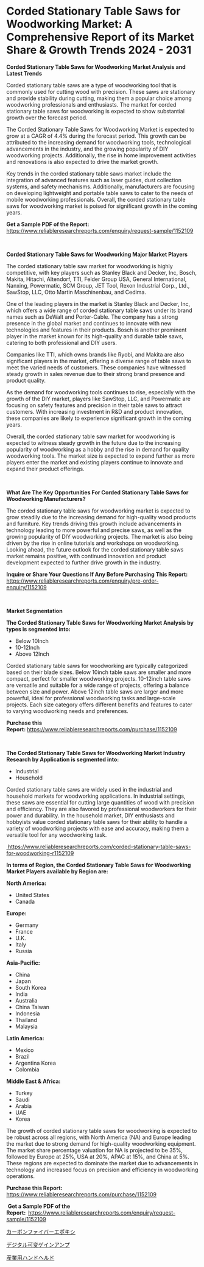 <p><h1>Corded Stationary Table Saws for Woodworking Market: A Comprehensive Report of its Market Share & Growth Trends 2024 - 2031</h1></p><p><strong>Corded Stationary Table Saws for Woodworking Market Analysis and Latest Trends</strong></p>
<p><p>Corded stationary table saws are a type of woodworking tool that is commonly used for cutting wood with precision. These saws are stationary and provide stability during cutting, making them a popular choice among woodworking professionals and enthusiasts. The market for corded stationary table saws for woodworking is expected to show substantial growth over the forecast period.</p><p>The Corded Stationary Table Saws for Woodworking Market is expected to grow at a CAGR of 4.4% during the forecast period. This growth can be attributed to the increasing demand for woodworking tools, technological advancements in the industry, and the growing popularity of DIY woodworking projects. Additionally, the rise in home improvement activities and renovations is also expected to drive the market growth.</p><p>Key trends in the corded stationary table saws market include the integration of advanced features such as laser guides, dust collection systems, and safety mechanisms. Additionally, manufacturers are focusing on developing lightweight and portable table saws to cater to the needs of mobile woodworking professionals. Overall, the corded stationary table saws for woodworking market is poised for significant growth in the coming years.</p></p>
<p><strong>Get a Sample PDF of the Report:&nbsp;</strong> <a href="https://www.reliableresearchreports.com/enquiry/request-sample/1152109">https://www.reliableresearchreports.com/enquiry/request-sample/1152109</a></p>
<p>&nbsp;</p>
<p><strong>Corded Stationary Table Saws for Woodworking Major Market Players</strong></p>
<p><p>The corded stationary table saw market for woodworking is highly competitive, with key players such as Stanley Black and Decker, Inc, Bosch, Makita, Hitachi, Altendorf, TTI, Felder Group USA, General International, Nanxing, Powermatic, SCM Group, JET Tool, Rexon Industrial Corp., Ltd., SawStop, LLC, Otto Martin Maschinenbau, and Cedima.</p><p>One of the leading players in the market is Stanley Black and Decker, Inc, which offers a wide range of corded stationary table saws under its brand names such as DeWalt and Porter-Cable. The company has a strong presence in the global market and continues to innovate with new technologies and features in their products. Bosch is another prominent player in the market known for its high-quality and durable table saws, catering to both professional and DIY users.</p><p>Companies like TTI, which owns brands like Ryobi, and Makita are also significant players in the market, offering a diverse range of table saws to meet the varied needs of customers. These companies have witnessed steady growth in sales revenue due to their strong brand presence and product quality.</p><p>As the demand for woodworking tools continues to rise, especially with the growth of the DIY market, players like SawStop, LLC, and Powermatic are focusing on safety features and precision in their table saws to attract customers. With increasing investment in R&D and product innovation, these companies are likely to experience significant growth in the coming years.</p><p>Overall, the corded stationary table saw market for woodworking is expected to witness steady growth in the future due to the increasing popularity of woodworking as a hobby and the rise in demand for quality woodworking tools. The market size is expected to expand further as more players enter the market and existing players continue to innovate and expand their product offerings.</p></p>
<p>&nbsp;</p>
<p><strong>What Are The Key Opportunities For Corded Stationary Table Saws for Woodworking Manufacturers?</strong></p>
<p><p>The corded stationary table saws for woodworking market is expected to grow steadily due to the increasing demand for high-quality wood products and furniture. Key trends driving this growth include advancements in technology leading to more powerful and precise saws, as well as the growing popularity of DIY woodworking projects. The market is also being driven by the rise in online tutorials and workshops on woodworking. Looking ahead, the future outlook for the corded stationary table saws market remains positive, with continued innovation and product development expected to further drive growth in the industry.</p></p>
<p><strong>Inquire or Share Your Questions If Any Before Purchasing This Report:</strong> <a href="https://www.reliableresearchreports.com/enquiry/pre-order-enquiry/1152109">https://www.reliableresearchreports.com/enquiry/pre-order-enquiry/1152109</a></p>
<p>&nbsp;</p>
<p><strong>Market Segmentation</strong></p>
<p><strong>The Corded Stationary Table Saws for Woodworking Market Analysis by types is segmented into:</strong></p>
<p><ul><li>Below 10Inch</li><li>10-12Inch</li><li>Above 12Inch</li></ul></p>
<p><p>Corded stationary table saws for woodworking are typically categorized based on their blade sizes. Below 10inch table saws are smaller and more compact, perfect for smaller woodworking projects. 10-12inch table saws are versatile and suitable for a wide range of projects, offering a balance between size and power. Above 12inch table saws are larger and more powerful, ideal for professional woodworking tasks and large-scale projects. Each size category offers different benefits and features to cater to varying woodworking needs and preferences.</p></p>
<p><strong>Purchase this Report:&nbsp;</strong><a href="https://www.reliableresearchreports.com/purchase/1152109">https://www.reliableresearchreports.com/purchase/1152109</a></p>
<p>&nbsp;</p>
<p><strong>The Corded Stationary Table Saws for Woodworking Market Industry Research by Application is segmented into:</strong></p>
<p><ul><li>Industrial</li><li>Household</li></ul></p>
<p><p>Corded stationary table saws are widely used in the industrial and household markets for woodworking applications. In industrial settings, these saws are essential for cutting large quantities of wood with precision and efficiency. They are also favored by professional woodworkers for their power and durability. In the household market, DIY enthusiasts and hobbyists value corded stationary table saws for their ability to handle a variety of woodworking projects with ease and accuracy, making them a versatile tool for any woodworking task.</p></p>
<p><a href="https://www.reliableresearchreports.com/corded-stationary-table-saws-for-woodworking-r1152109">&nbsp;https://www.reliableresearchreports.com/corded-stationary-table-saws-for-woodworking-r1152109</a></p>
<p><strong>In terms of Region, the Corded Stationary Table Saws for Woodworking Market Players available by Region are:</strong></p>
<p>
    <p> <strong> North America: </strong>
        <ul>
            <li>United States</li>
            <li>Canada</li>
        </ul>
        </p> 
    <p> <strong> Europe: </strong>
        <ul>
            <li>Germany</li>
            <li>France</li>
            <li>U.K.</li>
            <li>Italy</li>
            <li>Russia</li>
        </ul>
        </p> 
    <p> <strong> Asia-Pacific: </strong>
        <ul>
            <li>China</li>
            <li>Japan</li>
            <li>South Korea</li>
            <li>India</li>
            <li>Australia</li>
            <li>China Taiwan</li>
            <li>Indonesia</li>
            <li>Thailand</li>
            <li>Malaysia</li>
        </ul>
        </p> 
    <p> <strong> Latin America: </strong>
        <ul>
            <li>Mexico</li>
            <li>Brazil</li>
            <li>Argentina Korea</li>
            <li>Colombia</li>
        </ul>
        </p> 
    <p> <strong> Middle East & Africa: </strong>
        <ul>
            <li>Turkey</li>
            <li>Saudi</li>
            <li>Arabia</li>
            <li>UAE</li>
            <li>Korea</li>
        </ul>
    </p>
    </p>
<p><p>The growth of corded stationary table saws for woodworking is expected to be robust across all regions, with North America (NA) and Europe leading the market due to strong demand for high-quality woodworking equipment. The market share percentage valuation for NA is projected to be 35%, followed by Europe at 25%, USA at 20%, APAC at 15%, and China at 5%. These regions are expected to dominate the market due to advancements in technology and increased focus on precision and efficiency in woodworking operations.</p></p>
<p><strong>Purchase this Report: </strong><a href="https://www.reliableresearchreports.com/purchase/1152109">https://www.reliableresearchreports.com/purchase/1152109</a></p>
<p>&nbsp;<strong>Get a Sample PDF of the Report:&nbsp;&nbsp;</strong><a href="https://www.reliableresearchreports.com/enquiry/request-sample/1152109">https://www.reliableresearchreports.com/enquiry/request-sample/1152109</a></p>
<p><strong></strong></p>
<p><p><a href="https://medium.com/@leeweir2009/%E7%82%AD%E7%B4%A0%E7%B9%8A%E7%B6%AD%E3%82%A8%E3%83%9D%E3%82%AD%E3%82%B7%E5%B8%82%E5%A0%B4%E3%81%AE%E3%83%88%E3%83%AC%E3%83%B3%E3%83%89%E3%81%8A%E3%82%88%E3%81%B3%E5%B8%82%E5%A0%B4%E5%88%86%E6%9E%90%E3%81%AF-2024%E5%B9%B4%E3%81%8B%E3%82%892031%E5%B9%B4%E3%81%BE%E3%81%A7%E3%81%AE%E6%9C%9F%E9%96%93%E3%81%AE%E4%BA%88%E6%B8%AC%E3%81%A7%E3%81%99-a9a597470f79">カーボンファイバーエポキシ</a></p><p><a href="https://medium.com/@thomassandoval55/%E3%83%87%E3%82%B8%E3%82%BF%E3%83%AB%E5%8F%AF%E5%A4%89%E3%82%B2%E3%82%A4%E3%83%B3%E5%A2%97%E5%B9%85%E5%99%A8%E5%B8%82%E5%A0%B4%E3%81%AF-%E5%B8%82%E5%A0%B4%E3%82%B7%E3%82%A7%E3%82%A2-%E5%B8%82%E5%A0%B4%E3%83%88%E3%83%AC%E3%83%B3%E3%83%89-%E3%81%8A%E3%82%88%E3%81%B3%E5%B8%82%E5%A0%B4%E6%88%90%E9%95%B7%E3%81%AB%E9%96%A2%E3%81%99%E3%82%8B%E6%83%85%E5%A0%B1%E3%82%92%E6%8F%90%E4%BE%9B%E3%81%97%E3%81%BE%E3%81%99-771f47798a60">デジタル可変ゲインアンプ</a></p><p><a href="https://medium.com/@akio198300/%E7%94%A3%E6%A5%AD%E7%94%A8%E6%90%BA%E5%B8%AF%E7%AB%AF%E6%9C%AB%E5%B8%82%E5%A0%B4%E3%81%AF-%E5%B8%82%E5%A0%B4%E3%82%B7%E3%82%A7%E3%82%A2-%E5%B8%82%E5%A0%B4%E5%8B%95%E5%90%91-%E5%B8%82%E5%A0%B4%E6%88%90%E9%95%B7%E3%81%AB%E9%96%A2%E3%81%99%E3%82%8B%E6%83%85%E5%A0%B1%E3%82%92%E6%8F%90%E4%BE%9B%E3%81%97%E3%81%BE%E3%81%99-1908a16a3ed4">産業用ハンドヘルド</a></p></p>